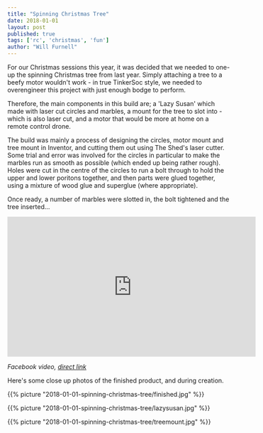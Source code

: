 ```yaml
---
title: "Spinning Christmas Tree"
date: 2018-01-01
layout: post
published: true
tags: ['rc', 'christmas', 'fun']
author: "Will Furnell"
---
```


For our Christmas sessions this year, it was decided that we needed to one-up the spinning Christmas tree from last year. Simply attaching a tree to a beefy motor wouldn't work - in true TinkerSoc style, we needed to overengineer this project with just enough bodge to perform. 

<!--more-->

Therefore, the main components in this build are; a 'Lazy Susan' which made with laser cut circles and marbles, a mount for the tree to slot into - which is also laser cut, and a motor that would be more at home on a remote control drone. 

The build was mainly a process of designing the circles, motor mount and tree mount in Inventor, and cutting them out using The Shed's laser cutter. Some trial and error was involved for the circles in particular to make the marbles run as smooth as possible (which ended up being rather rough). Holes were cut in the centre of the circles to run a bolt through to hold the upper and lower poritons together, and then parts were glued together, using a mixture of wood glue and superglue (where appropriate). 

Once ready, a number of marbles were slotted in, the bolt tightened and the tree inserted...

<iframe src="https://www.facebook.com/plugins/video.php?href=https%3A%2F%2Fwww.facebook.com%2FTinkerSoc%2Fvideos%2F10155847735352557%2F&show_text=0&width=560" width="560" height="315" style="border:none;overflow:hidden" scrolling="no" frameborder="0" allowTransparency="true" allowFullScreen="true"></iframe>

*Facebook video, [direct link](https://www.facebook.com/TinkerSoc/videos/10155847735352557/)*

Here's some close up photos of the finished product, and during creation.

{{% picture "2018-01-01-spinning-christmas-tree/finished.jpg" %}}

{{% picture "2018-01-01-spinning-christmas-tree/lazysusan.jpg" %}}

{{% picture "2018-01-01-spinning-christmas-tree/treemount.jpg" %}}


